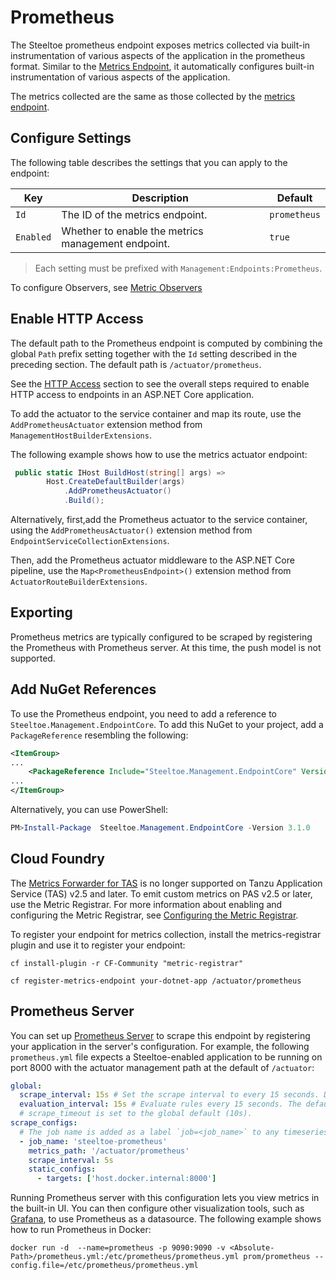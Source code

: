 # Prometheus

The Steeltoe prometheus endpoint exposes metrics collected via built-in instrumentation of various aspects of the application in the prometheus format.  Similar to the [Metrics Endpoint](./metrics.md), it automatically configures built-in instrumentation of various aspects of the application.

The metrics collected are the same as those collected by the [metrics endpoint](./metrics.md).

## Configure Settings

The following table describes the settings that you can apply to the endpoint:

| Key | Description | Default |
| --- | --- | --- |
| `Id` | The ID of the metrics endpoint. | `prometheus` |
| `Enabled` | Whether to enable the metrics management endpoint. | `true` |

>Each setting must be prefixed with `Management:Endpoints:Prometheus`.

To configure Observers, see [Metric Observers](./metric-observers.md)

## Enable HTTP Access

The default path to the Prometheus endpoint is computed by combining the global `Path` prefix setting together with the `Id` setting described in the preceding section. The default path is `/actuator/prometheus`.

See the [HTTP Access](./using-endpoints.md#http-access) section to see the overall steps required to enable HTTP access to endpoints in an ASP.NET Core application.

To add the actuator to the service container and map its route, use the `AddPrometheusActuator` extension method from `ManagementHostBuilderExtensions`.

The following example shows how to use the metrics actuator endpoint:

```csharp
 public static IHost BuildHost(string[] args) =>
        Host.CreateDefaultBuilder(args)
            .AddPrometheusActuator()
            .Build();
```

Alternatively, first,add the Prometheus actuator to the service container, using the `AddPrometheusActuator()` extension method from `EndpointServiceCollectionExtensions`.

Then, add the Prometheus actuator middleware to the ASP.NET Core pipeline, use the `Map<PrometheusEndpoint>()` extension method from `ActuatorRouteBuilderExtensions`.

## Exporting

Prometheus metrics are typically configured to be scraped by registering the Prometheus with Prometheus server. At this time, the push model is not supported.

## Add NuGet References

To use the Prometheus endpoint, you need to add a reference to `Steeltoe.Management.EndpointCore`. To add this NuGet to your project, add a `PackageReference` resembling the following:

```xml
<ItemGroup>
...
    <PackageReference Include="Steeltoe.Management.EndpointCore" Version="3.1.0"/>
...
</ItemGroup>
```

Alternatively, you can use PowerShell:

```powershell
PM>Install-Package  Steeltoe.Management.EndpointCore -Version 3.1.0
```

## Cloud Foundry

The [Metrics Forwarder for TAS](https://docs.pivotal.io/metrics-forwarder/) is no longer supported on Tanzu Application Service (TAS) v2.5 and later. To emit custom metrics on PAS v2.5 or later, use the Metric Registrar. For more information about enabling and configuring the Metric Registrar, see [Configuring the Metric Registrar](https://docs.pivotal.io/platform/application-service/2-8/metric-registrar/index.html).

To register your endpoint for metrics collection, install the metrics-registrar plugin and use it to register your endpoint:

`cf install-plugin -r CF-Community "metric-registrar"`

`cf register-metrics-endpoint your-dotnet-app /actuator/prometheus`

## Prometheus Server

You can set up [Prometheus Server](https://prometheus.io/) to scrape this endpoint by registering your application in the server's configuration. For example, the following `prometheus.yml` file expects a Steeltoe-enabled application to be running on port 8000 with the actuator management path at the default of `/actuator`:

```yml
global:
  scrape_interval: 15s # Set the scrape interval to every 15 seconds. Default is every 1 minute.
  evaluation_interval: 15s # Evaluate rules every 15 seconds. The default is every 1 minute.
  # scrape_timeout is set to the global default (10s).
scrape_configs:
  # The job name is added as a label `job=<job_name>` to any timeseries scraped from this config.
  - job_name: 'steeltoe-prometheus'
    metrics_path: '/actuator/prometheus'
    scrape_interval: 5s
    static_configs:
      - targets: ['host.docker.internal:8000']
```

Running Prometheus server with this configuration lets you view metrics in the built-in UI. You can then configure other visualization tools, such as [Grafana](https://grafana.com/docs/grafana/latest/features/datasources/prometheus/), to use Prometheus as a datasource. The following example shows how to run Prometheus in Docker:

```docker
docker run -d  --name=prometheus -p 9090:9090 -v <Absolute-Path>/prometheus.yml:/etc/prometheus/prometheus.yml prom/prometheus --config.file=/etc/prometheus/prometheus.yml
```
